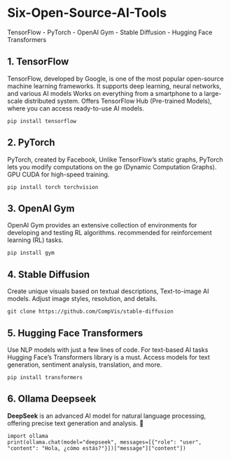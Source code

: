 # Six-Open-Source-AI-Tools
TensorFlow - PyTorch - OpenAI Gym - Stable Diffusion - Hugging Face Transformers


## 1. TensorFlow
TensorFlow, developed by Google, is one of the most popular open-source machine learning frameworks. It supports deep learning, neural networks, and various AI models
Works on everything from a smartphone to a large-scale distributed system. Offers TensorFlow Hub (Pre-trained Models), where you can access ready-to-use AI models. 

    pip install tensorflow


## 2. PyTorch

PyTorch, created by Facebook, Unlike TensorFlow’s static graphs, PyTorch lets you modify computations on the go (Dynamic Computation Graphs). GPU CUDA for high-speed training.

    pip install torch torchvision



## 3. OpenAI Gym

 OpenAI Gym provides an extensive collection of environments for developing and testing RL algorithms. recommended for reinforcement learning (RL) tasks.

    pip install gym



## 4. Stable Diffusion

Create unique visuals based on textual descriptions, Text-to-image AI models. Adjust image styles, resolution, and details.

    git clone https://github.com/CompVis/stable-diffusion

## 5. Hugging Face Transformers


Use NLP models with just a few lines of code. For text-based AI tasks Hugging Face’s Transformers library is a must. Access models for text generation, sentiment analysis, translation, and more. 

    pip install transformers

## 6. Ollama Deepseek

**DeepSeek** is an advanced AI model for natural language processing, offering precise text generation and analysis. 🚀

    import ollama
    print(ollama.chat(model="deepseek", messages=[{"role": "user", "content": "Hola, ¿cómo estás?"}])["message"]["content"])
